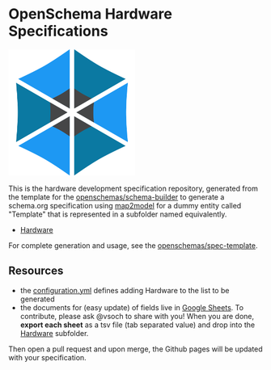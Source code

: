 # OpenSchema Hardware Specifications

![img/hexagon_square_small.png](img/hexagon_square_small.png)

This is the hardware development specification repository, generated from the 
template for the [openschemas/schema-builder](https://www.github.com/openschemas/schema-builder)
to generate a schema.org specification using [map2model](https://www.github.com/openschemas/map2model) 
for a dummy entity called "Template" that is represented in a subfolder named equivalently.

 - [Hardware](specifications/Hardware)

For complete generation and usage, see the [openschemas/spec-template](https://www.github.com/openschemas/spec-template).

## Resources

 - the [configuration.yml](specifications/configuration.yml) defines adding Hardware to the list to be generated
 - the documents for (easy update) of fields live in [Google Sheets](https://docs.google.com/spreadsheets/d/1__nfYjHcTs6ovdCyb4xFTHiEQXA-LnwN8nFfebDz9bs/edit#gid=292464567). To contribute, please ask @vsoch to share with you!  When you are done, **export each sheet** as a tsv file (tab separated value) and drop into the [Hardware](specifications/Hardware) subfolder.

Then open a pull request and upon merge, the Github pages will be updated with your specification.
